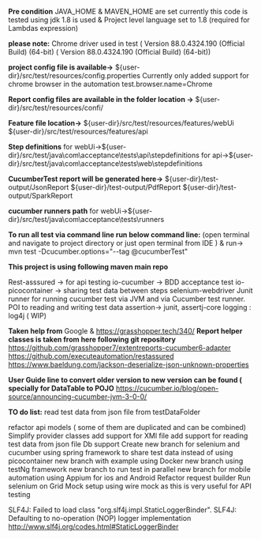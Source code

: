 
**Pre condition**
JAVA_HOME & MAVEN_HOME  are set
currently this code is tested using
 jdk 1.8 is used & Project level language  set to  1.8   (required for Lambdas expression)
 
 **please note:** 
Chrome driver used in test ( Version 88.0.4324.190 (Official Build) (64-bit)
( Version 88.0.4324.190 (Official Build) (64-bit))

**project config file is available->**
${user-dir}/src/test/resources/config.properties
Currently only added support for chrome browser in the automation
test.browser.name=Chrome


**Report config files are available in the folder location ->**
${user-dir}/src/test/resources/confi/

**Feature file location->**
${user-dir}/src/test/resources/features/webUi
${user-dir}/src/test/resources/features/api

**Step definitions**
for webUi->${user-dir}/src/test/java\com\acceptance\tests\api\stepdefinitions
for api->${user-dir}/src/test/java\com\acceptance\tests\web\stepdefinitions

**CucumberTest report will be generated here->**
${user-dir}/test-output/JsonReport
${user-dir}/test-output/PdfReport
${user-dir}/test-output/SparkReport

**cucumber runners path**
for webUi->${user-dir}/src/test/java\com\acceptance\tests\runners

**To run all test  via command line run below command line:**
(open terminal and navigate to project directory or just open terminal from IDE ) & run->
mvn test -Dcucumber.options="--tag @cucumberTest"


**This project is using following maven main repo**

Rest-asssured -> for api testing
io-cucumber -> BDD acceptance test
io-picocontainer -> sharing test data between steps
selenium-webdriver
Junit runner  for running cucumber test via JVM and via Cucumber test runner.
POI to  reading and writing test data
assertion-> junit, assertj-core
logging : log4j ( WIP)

**Taken help from**
Google &
https://grasshopper.tech/340/
**Report helper classes is taken from here following git repository**
https://github.com/grasshopper7/extentreports-cucumber6-adapter
https://github.com/executeautomation/restassured
https://www.baeldung.com/jackson-deserialize-json-unknown-properties


**User Guide line to convert older version to new version can be found ( specially for DataTable to POJO**
https://cucumber.io/blog/open-source/announcing-cucumber-jvm-3-0-0/

**TO do list:**
read test data from json file from testDataFolder 

refactor api models ( some of them are duplicated and can be combined)
Simplify  provider classes
add support for XMl file
add support for reading test data from json file
Db support
Create new branch  for selenium and cucumber using spring framework to share test data instead of using picocontainer
new branch with example using Docker
new branch using testNg framework
new branch to run test in parallel
new branch for mobile automation using Appium for ios and Android
Refactor request builder
Run selenium on Grid
Mock setup using wire mock as this is very useful for API testing

SLF4J: Failed to load class "org.slf4j.impl.StaticLoggerBinder".
SLF4J: Defaulting to no-operation (NOP) logger implementation
http://www.slf4j.org/codes.html#StaticLoggerBinder